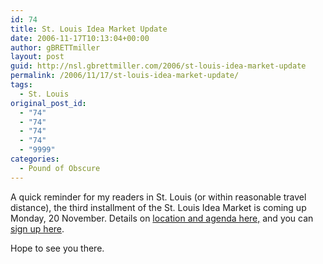 ```yaml
---
id: 74
title: St. Louis Idea Market Update
date: 2006-11-17T10:13:04+00:00
author: gBRETTmiller
layout: post
guid: http://nsl.gbrettmiller.com/2006/st-louis-idea-market-update
permalink: /2006/11/17/st-louis-idea-market-update/
tags:
  - St. Louis
original_post_id:
  - "74"
  - "74"
  - "74"
  - "74"
  - "9999"
categories:
  - Pound of Obscure
---
```

A quick reminder for my readers in St. Louis (or within reasonable travel distance), the third installment of the St. Louis Idea Market is coming up Monday, 20 November. Details on [location and agenda here,](http://homann.squarespace.com/blog/idea-market-updates.html "real BIG thinking - Idea Surplus Disorder - Idea Market Updates") and you can [sign up here](http://ideamarket.collectivex.com/signup/token/2b250fb "CollectiveX - St. Louis Idea Market").

Hope to see you there.